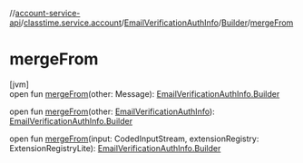 //[account-service-api](../../../../index.md)/[classtime.service.account](../../index.md)/[EmailVerificationAuthInfo](../index.md)/[Builder](index.md)/[mergeFrom](merge-from.md)

# mergeFrom

[jvm]\
open fun [mergeFrom](merge-from.md)(other: Message): [EmailVerificationAuthInfo.Builder](index.md)

open fun [mergeFrom](merge-from.md)(other: [EmailVerificationAuthInfo](../index.md)): [EmailVerificationAuthInfo.Builder](index.md)

open fun [mergeFrom](merge-from.md)(input: CodedInputStream, extensionRegistry: ExtensionRegistryLite): [EmailVerificationAuthInfo.Builder](index.md)

